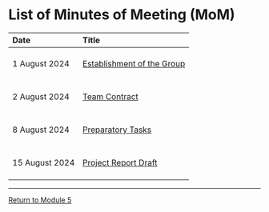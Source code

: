 # List of Minutes of Meeting (MoM)

| Date	| Title	|	
| :------ | :-------- | 
| 1 August 2024	| <br> [Establishment of the Group](SEPM_Team_MoM_GroupEstablish_20240801.pdf) <br><br> |
| 2 August 2024 | <br> [Team Contract](SEPM_Team_MoM_TeamContract_20240802.pdf) <br><br> |
| 8 August 2024 | <br> [Preparatory Tasks](SEPM_Team_MoM_PreparatoryTasks_20240808.pdf) <br><br> |
| 15 August 2024 | <br> [Project Report Draft](SEPM_Team_MoM_ProjectReportDraft_20240815.pdf) <br><br> |

---

[Return to Module 5](SEPM_main.md)
